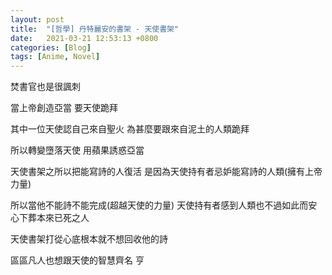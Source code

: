 ```yaml
---
layout: post
title:  "[哲學] 丹特麗安的書架 - 天使書架"
date:   2021-03-21 12:53:13 +0800
categories: [Blog]
tags: [Anime, Novel]
---
```


焚書官也是很諷刺

 

當上帝創造亞當  要天使跪拜  

其中一位天使認自己來自聖火  為甚麼要跟來自泥土的人類跪拜 

所以轉變墮落天使   用蘋果誘惑亞當



天使書架之所以把能寫詩的人復活  是因為天使持有者忌妒能寫詩的人類(擁有上帝力量)

所以當他不能詩不能完成(超越天使的力量)  天使持有者感到人類也不過如此而安心下葬本來已死之人

 

天使書架打從心底根本就不想回收他的詩

區區凡人也想跟天使的智慧齊名 亨

